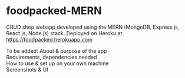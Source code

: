 # foodpacked-MERN
CRUD shop webapp developed using the MERN (MongoDB, Express.js, React.js, Node.js) stack. Deployed on Heroku at https://foodpacked.herokuapp.com

To be added:
About & purpose of the app <br>
Requirements, dependencies needed <br>
How to use & set up on your own machine <br>
Screenshots & UI <br>
